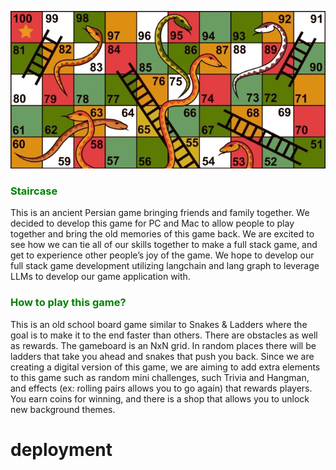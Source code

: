 ![Malro Pelleh](./Front/introImg.png)
### <span style="color: green">Staircase</span>

This is an ancient Persian game bringing friends and family together. We decided to develop this game for PC and Mac to allow people to play together and bring the old memories of this game back. We are excited to see how we can tie all of our skills together to make a full stack game, and get to experience other people’s joy of the game. We hope to develop our full stack game development utilizing langchain and lang graph to leverage LLMs to develop our game application with. 

### <span style="color: green">How to play this game?</span>

This is an old school board game similar to Snakes & Ladders where the goal is to make it to the end faster than others. There are obstacles as well as rewards. The gameboard is an NxN grid. In random places there will be ladders that take you ahead and snakes that push you back. Since we are creating a digital version of this game, we are aiming to add extra elements to this game such as random mini challenges, such Trivia and Hangman, and effects (ex: rolling pairs allows you to go again) that rewards players. You earn coins for winning, and there is a shop that allows you to unlock new background themes. 

# deployment

